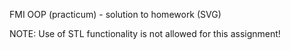 FMI OOP (practicum) - solution to homework (SVG)

NOTE: Use of STL functionality is not allowed for this assignment!